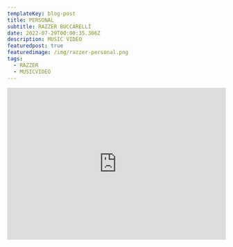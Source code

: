 ```yaml
---
templateKey: blog-post
title: PERSONAL
subtitle: RAZZER BUCCARELLI
date: 2022-07-29T00:00:35.366Z
description: MUSIC VIDEO
featuredpost: true
featuredimage: /img/razzer-personal.png
tags:
  - RAZZER
  - MUSICVIDEO
---
```

<iframe width="100%" height="350px" src="https://www.youtube.com/embed/pz0GJMvi6QA" title="YouTube video player" frameborder="0" allow="accelerometer; autoplay; clipboard-write; encrypted-media; gyroscope; picture-in-picture" allowfullscreen></iframe>
